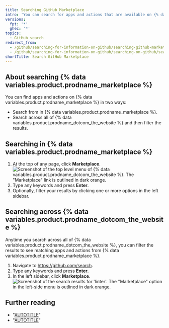 ```yaml
---
title: Searching GitHub Marketplace
intro: 'You can search for apps and actions that are available on {% data variables.product.prodname_marketplace %}.'
versions:
  fpt: '*'
  ghec: '*'
topics:
  - GitHub search
redirect_from:
  - /github/searching-for-information-on-github/searching-github-marketplace
  - /github/searching-for-information-on-github/searching-on-github/searching-github-marketplace
shortTitle: Search GitHub Marketplace
---
```

## About searching {% data variables.product.prodname_marketplace %}

You can find apps and actions on {% data variables.product.prodname_marketplace %} in two ways:

- Search from in {% data variables.product.prodname_marketplace %}.
- Search across all of {% data variables.product.prodname_dotcom_the_website %} and then filter the results.

## Searching in {% data variables.product.prodname_marketplace %}

1. At the top of any page, click **Marketplace**.
   ![Screenshot of the top level menu of {% data variables.product.prodname_dotcom_the_website %}. The "Marketplace" link is outlined in dark orange.](/assets/images/help/search/marketplace-link.png)
2. Type any keywords and press **Enter**.
3. Optionally, filter your results by clicking one or more options in the left sidebar.

## Searching across {% data variables.product.prodname_dotcom_the_website %}

Anytime you search across all of {% data variables.product.prodname_dotcom_the_website %}, you can filter the results to see matching apps and actions from {% data variables.product.prodname_marketplace %}.

1. Navigate to https://github.com/search.
2. Type any keywords and press **Enter**.
3. In the left sidebar, click **Marketplace**.
   ![Screenshot of the search results for 'linter'. The "Marketplace" option in the left-side menu is outlined in dark orange.](/assets/images/help/search/marketplace-left-side-navigation.png)

## Further reading

- "[AUTOTITLE](/get-started/exploring-integrations/about-github-marketplace)"
- "[AUTOTITLE](/actions/learn-github-actions/finding-and-customizing-actions)"
